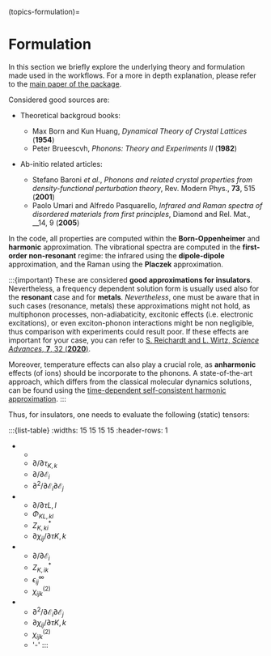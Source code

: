(topics-formulation)=

# Formulation

In this section we briefly explore the underlying theory and formulation made used in the workflows.
For a more in depth explanation, please refer to the [main paper of the package]().

Considered good sources are:

- Theoretical backgroud books:

    - Max Born and Kun Huang, _Dynamical Theory of Crystal Lattices_ (__1954__)
    - Peter Brueescvh, _Phonons: Theory and Experiments II_ (__1982__)

- Ab-initio related articles:

    - Stefano Baroni _et al._, _Phonons and related crystal properties from density-functional perturbation theory_, Rev. Modern Phys., __73__, 515 (__2001__)
    - Paolo Umari and Alfredo Pasquarello, _Infrared and Raman spectra of disordered materials from first principles_, Diamond and Rel. Mat., __14, 9 (__2005__)

In the code, all properties are computed within the __Born-Oppenheimer__ and __harmonic__ approximation.
The vibrational spectra are computed in the __first-order non-resonant__ regime: the infrared using the __dipole-dipole__ approximation, and the Raman using the __Placzek__ approximation.

:::{important}
These are considered __good approximations for insulators__. Nevertheless, a frequency dependent solution form is usually used also for the __resonant__ case and for __metals__. _Nevertheless_, one must be aware that in such cases (resonance, metals) these approximations might not hold, as multiphonon processes, non-adiabaticity, excitonic effects (i.e. electronic excitations), or even exciton-phonon interactions might be non negligible, thus comparison with experiments could result poor. If these effects are important for your case, you can refer to [S. Reichardt and L. Wirtz, _Science Advances_, __7__, 32 (__2020__)](https://www.science.org/doi/10.1126/sciadv.abb5915).

Moreover, temperature effects can also play a crucial role, as __anharmonic__ effects (of ions) should be incorporate to the phonons. A state-of-the-art approach, which differs from the classical molecular dynamics solutions, can be found using the [time-dependent self-consistent harmonic approximation](https://journals.aps.org/prb/abstract/10.1103/PhysRevB.103.104305).
:::

Thus, for insulators, one needs to evaluate the following (static) tensors:

:::{list-table}
:widths: 15 15 15 15
:header-rows: 1

*   -
    - $\partial/\partial \tau_{K,k}$
    - $\partial/\partial \mathcal{E}_i$
    - $\partial^2/\partial \mathcal{E}_i \partial \mathcal{E}_j$
*   - $\partial/\partial \tau{L,l}$
    - $\Phi_{KL,kl}$
    - $Z^*_{K,ki}$
    - $\partial \chi_{ij}/\partial \tau{K,k}$
*   - $\partial/\partial \mathcal{E}_i$
    - $Z^*_{K,ik}$
    - $\epsilon^{\infty}_{ij}$
    - $\chi^{(2)}_{ijk}$
*   - $\partial^2/\partial \mathcal{E}_i \partial \mathcal{E}_j$
    - $\partial \chi_{ij}/\partial \tau{K,k}$
    - $\chi^{(2)}_{ijk}$
    - '-'
:::
